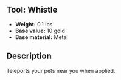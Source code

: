 ## Tool: Whistle
- **Weight:** 0.1 lbs
- **Base value:** 10 gold
- **Base material:** Metal
## Description
Teleports your pets near you when applied.
